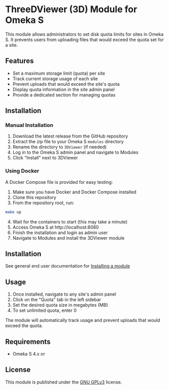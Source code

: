 # ThreeDViewer (3D) Module for Omeka S

This module allows administrators to set disk quota limits for sites in Omeka S. It prevents users from uploading files that would exceed the quota set for a site.

## Features

- Set a maximum storage limit (quota) per site
- Track current storage usage of each site
- Prevent uploads that would exceed the site's quota
- Display quota information in the site admin panel
- Provide a dedicated section for managing quotas

## Installation

### Manual Installation

1. Download the latest release from the GitHub repository
2. Extract the zip file to your Omeka S `modules` directory
3. Rename the directory to `3DViewer` (if needed)
4. Log in to the Omeka S admin panel and navigate to Modules
5. Click "Install" next to 3DViewer

### Using Docker

A Docker Compose file is provided for easy testing:

1. Make sure you have Docker and Docker Compose installed
2. Clone this repository
3. From the repository root, run:

```bash
make up
```

4. Wait for the containers to start (this may take a minute)
5. Access Omeka S at http://localhost:8080
6. Finish the installation and login as admin user
7. Navigate to Modules and install the 3DViewer module

## Installation

See general end user documentation for [Installing a module](http://omeka.org/s/docs/user-manual/modules/#installing-modules)

## Usage

1. Once installed, navigate to any site's admin panel
2. Click on the "Quota" tab in the left sidebar
3. Set the desired quota size in megabytes (MB)
4. To set unlimited quota, enter 0

The module will automatically track usage and prevent uploads that would exceed the quota.

## Requirements

- Omeka S 4.x or 

## License

This module is published under the [GNU GPLv3](LICENSE) license.